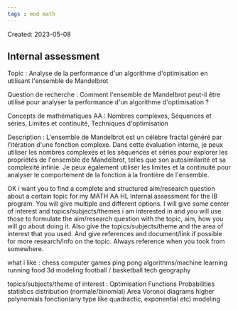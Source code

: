 ```yaml
---
tags : mod math
---
```

Created: 2023-05-08

## Internal assessment

Topic : Analyse de la performance d'un algorithme d'optimisation en utilisant l'ensemble de Mandelbrot

Question de recherche : Comment l'ensemble de Mandelbrot peut-il être utilisé pour analyser la performance d'un algorithme d'optimisation ?

Concepts de mathématiques AA : Nombres complexes, Séquences et séries, Limites et continuité, Techniques d'optimisation

Description : L'ensemble de Mandelbrot est un célèbre fractal généré par l'itération d'une fonction complexe. Dans cette évaluation interne, je peux utiliser les nombres complexes et les séquences et séries pour explorer les propriétés de l'ensemble de Mandelbrot, telles que son autosimilarité et sa complexité infinie. Je peux également utiliser les limites et la continuité pour analyser le comportement de la fonction à la frontière de l'ensemble.

OK i want you to find a complete and structured aim/research question about a certain topic for my MATH AA HL Internal assessment for the IB program. You will give multiple and different options. I will give some center of interest and topics/subjects/themes i am interested in and you will use those to formulate the aim/research question with the topic, aim, how you will go about doing it. Also give the topics/subjects/theme and the area of interest that you used. And give references and document/link if possible for more research/info on the topic. Always reference when you took from somewhere. 

what i like :
chess
computer
games
ping pong
algorithms/machine learning
running
food
3d modeling
football / basketball
tech 
geography

topics/subjects/theme of interest :
Optimisation
Functions
Probabilities
statistics
distribution (normale/binomial)
Area
Voronoi diagrams
higher polynomials
fonction(any type like quadractic, exponential etc) modeling